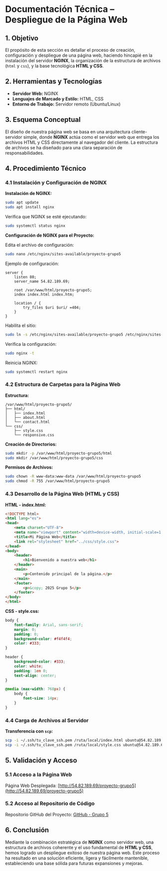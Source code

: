 
# Documentación Técnica – Despliegue de la Página Web

## 1. Objetivo

El propósito de esta sección es detallar el proceso de creación, configuración y despliegue de una página web, haciendo hincapié en la instalación del servidor **NGINX**, la organización de la estructura de archivos (`html` y `css`), y la base tecnológica **HTML y CSS**.

## 2. Herramientas y Tecnologías

- **Servidor Web:** NGINX  
- **Lenguajes de Marcado y Estilo:** HTML, CSS  
- **Entorno de Trabajo:** Servidor remoto (Ubuntu/Linux)

## 3. Esquema Conceptual

El diseño de nuestra página web se basa en una arquitectura cliente-servidor simple, donde **NGINX** actúa como el servidor web que entrega los archivos HTML y CSS directamente al navegador del cliente. La estructura de archivos se ha diseñado para una clara separación de responsabilidades.

## 4. Procedimiento Técnico

### 4.1 Instalación y Configuración de NGINX

**Instalación de NGINX:**

```bash
sudo apt update
sudo apt install nginx
```

Verifica que NGINX se esté ejecutando:

```bash
sudo systemctl status nginx
```

**Configuración de NGINX para el Proyecto:**

Edita el archivo de configuración:

```bash
sudo nano /etc/nginx/sites-available/proyecto-grupo5
```

Ejemplo de configuración:

```nginx
server {
    listen 80;
    server_name 54.82.189.69;

    root /var/www/html/proyecto-grupo5;
    index index.html index.htm;

    location / {
        try_files $uri $uri/ =404;
    }
}
```

Habilita el sitio:

```bash
sudo ln -s /etc/nginx/sites-available/proyecto-grupo5 /etc/nginx/sites-enabled/
```

Verifica la configuración:

```bash
sudo nginx -t
```

Reinicia NGINX:

```bash
sudo systemctl restart nginx
```

### 4.2 Estructura de Carpetas para la Página Web

**Estructura:**

```
/var/www/html/proyecto-grupo5/
├── html/
│   ├── index.html
│   ├── about.html
│   └── contact.html
└── css/
    ├── style.css
    └── responsive.css
```

**Creación de Directorios:**

```bash
sudo mkdir -p /var/www/html/proyecto-grupo5/html
sudo mkdir /var/www/html/proyecto-grupo5/css
```

**Permisos de Archivos:**

```bash
sudo chown -R www-data:www-data /var/www/html/proyecto-grupo5
sudo chmod -R 755 /var/www/html/proyecto-grupo5
```

### 4.3 Desarrollo de la Página Web (HTML y CSS)

**HTML - index.html:**

```html
<!DOCTYPE html>
<html lang="es">
<head>
    <meta charset="UTF-8">
    <meta name="viewport" content="width=device-width, initial-scale=1.0">
    <title>Mi Página Web</title>
    <link rel="stylesheet" href="../css/style.css">
</head>
<body>
    <header>
        <h1>Bienvenido a nuestra web</h1>
    </header>
    <main>
        <p>Contenido principal de la página.</p>
    </main>
    <footer>
        <p>&copy; 2025 Grupo 5</p>
    </footer>
</body>
</html>
```

**CSS - style.css:**

```css
body {
    font-family: Arial, sans-serif;
    margin: 0;
    padding: 0;
    background-color: #f4f4f4;
    color: #333;
}

header {
    background-color: #333;
    color: white;
    padding: 1em 0;
    text-align: center;
}

@media (max-width: 768px) {
    body {
        font-size: 14px;
    }
}
```

### 4.4 Carga de Archivos al Servidor

**Transferencia con `scp`:**

```bash
scp -i ~/.ssh/tu_clave_ssh.pem /ruta/local/index.html ubuntu@54.82.189.69:/var/www/html/proyecto-grupo5/html/
scp -i ~/.ssh/tu_clave_ssh.pem /ruta/local/style.css ubuntu@54.82.189.69:/var/www/html/proyecto-grupo5/css/
```

## 5. Validación y Acceso

### 5.1 Acceso a la Página Web

Página Web Desplegada: [http://54.82.189.69/proyecto-grupo5](http://54.82.189.69/proyecto-grupo5)

### 5.2 Acceso al Repositorio de Código

Repositorio GitHub del Proyecto: [GitHub - Grupo 5](https://github.com/AdriaManero-ITB2425/pro-asixc1a-g5/tree/main/docs/02_implementacion/02.2_documentacion_tecnica)

## 6. Conclusión

Mediante la combinación estratégica de **NGINX** como servidor web, una estructura de archivos coherente y el uso fundamental de **HTML y CSS**, hemos logrado un despliegue exitoso de nuestra página web. Este proceso ha resultado en una solución eficiente, ligera y fácilmente mantenible, estableciendo una base sólida para futuras expansiones y mejoras.